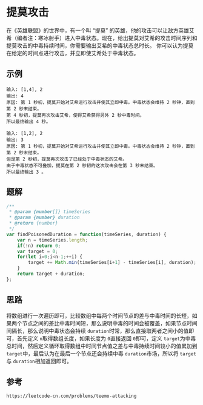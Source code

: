 # 提莫攻击

在《英雄联盟》的世界中，有一个叫 “提莫” 的英雄，他的攻击可以让敌方英雄艾希（编者注：寒冰射手）进入中毒状态。现在，给出提莫对艾希的攻击时间序列和提莫攻击的中毒持续时间，你需要输出艾希的中毒状态总时长。
你可以认为提莫在给定的时间点进行攻击，并立即使艾希处于中毒状态。

## 示例

```
输入: [1,4], 2
输出: 4
原因: 第 1 秒初，提莫开始对艾希进行攻击并使其立即中毒。中毒状态会维持 2 秒钟，直到第 2 秒末结束。
第 4 秒初，提莫再次攻击艾希，使得艾希获得另外 2 秒中毒时间。
所以最终输出 4 秒。
```

```
输入: [1,2], 2
输出: 3
原因: 第 1 秒初，提莫开始对艾希进行攻击并使其立即中毒。中毒状态会维持 2 秒钟，直到第 2 秒末结束。
但是第 2 秒初，提莫再次攻击了已经处于中毒状态的艾希。
由于中毒状态不可叠加，提莫在第 2 秒初的这次攻击会在第 3 秒末结束。
所以最终输出 3 。
```

## 题解

```javascript
/**
 * @param {number[]} timeSeries
 * @param {number} duration
 * @return {number}
 */
var findPoisonedDuration = function(timeSeries, duration) {
    var n = timeSeries.length;
    if(!n) return 0;
    var target = 0;
    for(let i=0;i<n-1;++i) {
        target += Math.min(timeSeries[i+1] - timeSeries[i], duration);
    }
    return target + duration;
};
```

## 思路

将数组进行一次遍历即可，比较数组中每两个时间节点的差与中毒时间的长短，如果两个节点之间的差比中毒时间短，那么说明中毒的时间会被覆盖，如果节点时间间隔长，那么说明中毒状态会持续 `duration`时常，那么直接取两者之间小的值即可，首先定义 `n`取得数组长度，如果长度为 `0`直接返回 `0`即可，定义 `target`为中毒总时间，然后定义循环取得数组中时间节点值之差与中毒持续时间较小的值累加到 `target`中，最后认为在最后一个节点还会持续中毒 `duration`市场，所以将 `target`与 `duration`相加返回即可。

## 参考

```
https://leetcode-cn.com/problems/teemo-attacking
```
